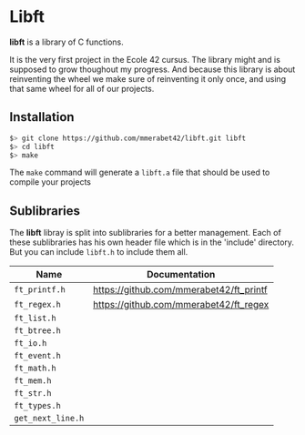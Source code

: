 # Libft

**libft** is a library of C functions.

It is the very first project in the Ecole 42 cursus. The library might and is supposed to grow thoughout my progress. And because this library is about reinventing the wheel we make sure of reinventing it only once, and using that same wheel for all of our projects.

## Installation

```bash
$> git clone https://github.com/mmerabet42/libft.git libft
$> cd libft
$> make
```

The `make` command will generate a `libft.a` file that should be used to compile your projects

## Sublibraries

The **libft** libray is split into sublibraries for a better management.
Each of these sublibraries has his own header file which is in the 'include' directory.
But you can include `libft.h` to include them all.

| Name | Documentation |
| --- | --- |
| `ft_printf.h` |  https://github.com/mmerabet42/ft_printf |
| `ft_regex.h` | https://github.com/mmerabet42/ft_regex |
| `ft_list.h` | |
| `ft_btree.h` | |
| `ft_io.h` | |
| `ft_event.h` | |
| `ft_math.h` | |
| `ft_mem.h` | |
| `ft_str.h` | |
| `ft_types.h` | |
| `get_next_line.h` | |
